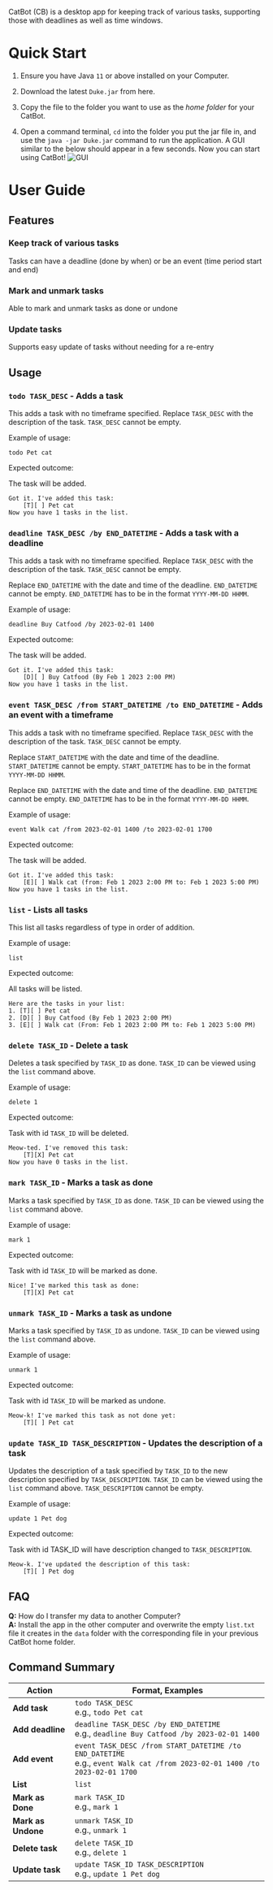 CatBot (CB) is a desktop app for keeping track of various tasks, supporting those with deadlines as well as time windows.

# Quick Start

1. Ensure you have Java `11` or above installed on your Computer.

2. Download the latest `Duke.jar` from here.

3. Copy the file to the folder you want to use as the _home folder_ for your CatBot.

4. Open a command terminal, `cd` into the folder you put the jar file in, and use the `java -jar Duke.jar` command to run the application.
A GUI similar to the below should appear in a few seconds. Now you can start using CatBot!
![GUI](https://creationsv2.github.io/ip/Ui.png)

# User Guide

## Features 

### Keep track of various tasks

Tasks can have a deadline (done by when) or be an event (time period start and end)

### Mark and unmark tasks

Able to mark and unmark tasks as done or undone

### Update tasks

Supports easy update of tasks without needing for a re-entry

## Usage

### `todo TASK_DESC` - Adds a task

This adds a task with no timeframe specified.
Replace `TASK_DESC` with the description of the task.
`TASK_DESC` cannot be empty.

Example of usage: 

`todo Pet cat`

Expected outcome:

The task will be added.

```
Got it. I've added this task:
	[T][ ] Pet cat
Now you have 1 tasks in the list.
```

### `deadline TASK_DESC /by END_DATETIME` - Adds a task with a deadline

This adds a task with no timeframe specified.
Replace `TASK_DESC` with the description of the task.
`TASK_DESC` cannot be empty.

Replace `END_DATETIME` with the date and time of the deadline.
`END_DATETIME` cannot be empty.
`END_DATETIME` has to be in the format `YYYY-MM-DD HHMM`.

Example of usage: 

`deadline Buy Catfood /by 2023-02-01 1400`

Expected outcome:

The task will be added.

```
Got it. I've added this task:
	[D][ ] Buy Catfood (By Feb 1 2023 2:00 PM)
Now you have 1 tasks in the list.
```

### `event TASK_DESC /from START_DATETIME /to END_DATETIME` - Adds an event with a timeframe

This adds a task with no timeframe specified.
Replace `TASK_DESC` with the description of the task.
`TASK_DESC` cannot be empty.

Replace `START_DATETIME` with the date and time of the deadline.
`START_DATETIME` cannot be empty.
`START_DATETIME` has to be in the format `YYYY-MM-DD HHMM`.

Replace `END_DATETIME` with the date and time of the deadline.
`END_DATETIME` cannot be empty.
`END_DATETIME` has to be in the format `YYYY-MM-DD HHMM`.

Example of usage: 

`event Walk cat /from 2023-02-01 1400 /to 2023-02-01 1700`

Expected outcome:

The task will be added.

```
Got it. I've added this task:
	[E][ ] Walk cat (from: Feb 1 2023 2:00 PM to: Feb 1 2023 5:00 PM)
Now you have 1 tasks in the list.
```

### `list` - Lists all tasks

This list all tasks regardless of type in order of addition.

Example of usage: 

`list`

Expected outcome:

All tasks will be listed.

```
Here are the tasks in your list:
1. [T][ ] Pet cat
2. [D][ ] Buy Catfood (By Feb 1 2023 2:00 PM)
3. [E][ ] Walk cat (From: Feb 1 2023 2:00 PM to: Feb 1 2023 5:00 PM)
```

### `delete TASK_ID` - Delete a task

Deletes a task specified by `TASK_ID` as done.
`TASK_ID` can be viewed using the `list` command above.

Example of usage: 

`delete 1`

Expected outcome:

Task with id `TASK_ID` will be deleted.

```
Meow-ted. I've removed this task:
	[T][X] Pet cat
Now you have 0 tasks in the list.
```

### `mark TASK_ID` - Marks a task as done

Marks a task specified by `TASK_ID` as done.
`TASK_ID` can be viewed using the `list` command above.

Example of usage: 

`mark 1`

Expected outcome:

Task with id `TASK_ID` will be marked as done.

```
Nice! I've marked this task as done:
	[T][X] Pet cat
```

### `unmark TASK_ID` - Marks a task as undone

Marks a task specified by `TASK_ID` as undone.
`TASK_ID` can be viewed using the `list` command above.

Example of usage: 

`unmark 1`

Expected outcome:

Task with id `TASK_ID` will be marked as undone.

```
Meow-k! I've marked this task as not done yet:
	[T][ ] Pet cat
```

### `update TASK_ID TASK_DESCRIPTION` - Updates the description of a task

Updates the description of a task specified by `TASK_ID` to the new description specified by `TASK_DESCRIPTION`.
`TASK_ID` can be viewed using the `list` command above.
`TASK_DESCRIPTION` cannot be empty.

Example of usage: 

`update 1 Pet dog`

Expected outcome:

Task with id TASK_ID will have description changed to `TASK_DESCRIPTION`.

```
Meow-k. I've updated the description of this task:
	[T][ ] Pet dog
```

## FAQ

**Q:** How do I transfer my data to another Computer?
<br>**A:** Install the app in the other computer and overwrite the empty `list.txt` file it creates in the `data` folder with the corresponding file in your previous CatBot home folder.

## Command Summary

Action | Format, Examples
--------|------------------
**Add task** | `todo TASK_DESC` <br> e.g., `todo Pet cat`
**Add deadline** | `deadline TASK_DESC /by END_DATETIME` <br> e.g., `deadline Buy Catfood /by 2023-02-01 1400`
**Add event** | `event TASK_DESC /from START_DATETIME /to END_DATETIME` <br> e.g., `event Walk cat /from 2023-02-01 1400 /to 2023-02-01 1700`
**List** | `list`
**Mark as Done** | `mark TASK_ID` <br> e.g., `mark 1`
**Mark as Undone** | `unmark TASK_ID` <br> e.g., `unmark 1`
**Delete task** | `delete TASK_ID` <br> e.g., `delete 1`
**Update task** | `update TASK_ID TASK_DESCRIPTION` <br> e.g., `update 1 Pet dog`